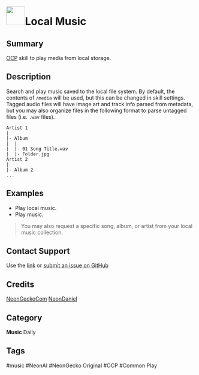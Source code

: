 # <img src='https://freemusicarchive.org/legacy/fma-smaller.jpg' card_color="#FF8600" width="50" style="vertical-align:center">Local Music
## Summary
[OCP](https://github.com/OpenVoiceOS/ovos-ocp-audio-plugin) skill to play media from
local storage.

## Description
Search and play music saved to the local file system. By default, the contents of
`/media` will be used, but this can be changed in skill settings. Tagged audio files
will have image art and track info parsed from metadata, but you may also organize
files in the following format to parse untagged files (i.e. `.wav` files).
```
Artist 1
|
|- Album
|  |
|  |- 01 Song Title.wav
|  |- Folder.jpg
Artist 2
|
|- Album 2
...
```

## Examples
- Play local music.
- Play music.

> You may also request a specific song, album, or artist from your local music
> collection.

## Contact Support
Use the [link](https://neongecko.com/ContactUs) or [submit an issue on GitHub](https://help.github.com/en/articles/creating-an-issue)

## Credits

[NeonGeckoCom](https://github.com/NeonGeckoCom)
[NeonDaniel](https://github.com/NeonDaniel)

## Category
**Music**
Daily

## Tags
#music
#NeonAI
#NeonGecko Original
#OCP
#Common Play
